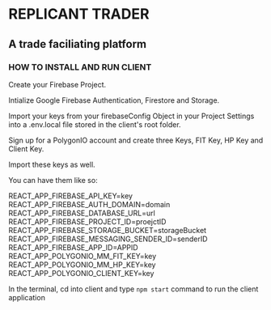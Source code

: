 # REPLICANT TRADER

## A trade faciliating platform

### HOW TO INSTALL AND RUN CLIENT

Create your Firebase Project.

Intialize Google Firebase Authentication, Firestore and Storage.

Import your keys from your firebaseConfig Object in your Project Settings into a .env.local file stored in the client's root folder.

Sign up for a PolygonIO account and create three Keys, FIT Key, HP Key and Client Key.

Import these keys as well.

You can have them like so:

REACT_APP_FIREBASE_API_KEY=key
REACT_APP_FIREBASE_AUTH_DOMAIN=domain
REACT_APP_FIREBASE_DATABASE_URL=url
REACT_APP_FIREBASE_PROJECT_ID=proejctID
REACT_APP_FIREBASE_STORAGE_BUCKET=storageBucket
REACT_APP_FIREBASE_MESSAGING_SENDER_ID=senderID
REACT_APP_FIREBASE_APP_ID=APPID
REACT_APP_POLYGONIO_MM_FIT_KEY=key
REACT_APP_POLYGONIO_MM_HP_KEY=key
REACT_APP_POLYGONIO_CLIENT_KEY=key

In the terminal, cd into client and type `npm start` command to run the client application
